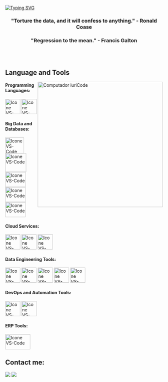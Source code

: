 [![Typing SVG](https://readme-typing-svg.herokuapp.com?color=FF0000&size=35&center=true&vCenter=true&width=1000&lines=Welcome+to+my+GitHub+profile!;My+name+is+Divine+Sam;I'm+a+Data+Engineer)](https://git.io/typing-svg)

<h3 align="center">"Torture the data, and it will confess to anything." - Ronald Coase</h3>
<h3 align="center">"Regression to the mean." - Francis Galton</h3>

<br>

<br>

## Language and Tools

<img src="https://raw.githubusercontent.com/MicaelliMedeiros/micaellimedeiros/master/image/computer-illustration.png" min-width="400px" max-width="400px" width="400px" align="right" alt="Computador iuriCode">

#### Programming Languages:
  [<img height="48px" width="48px" alt="Icone VS-Code" src="https://upload.wikimedia.org/wikipedia/commons/c/c3/Python-logo-notext.svg"/>](https://developer.mozilla.org/en-US/docs/Web/HTML)
  [<img height="48px" width="48px" alt="Icone VS-Code" src="https://www.svgrepo.com/show/303229/microsoft-sql-server-logo.svg"/>](https://developer.mozilla.org/en-US/docs/Web/CSS)
  


#### Big Data and Databases:
  [<img height="50px" width="60px" alt="Icone VS-Code" src="https://upload.wikimedia.org/wikipedia/commons/thumb/f/f3/Apache_Spark_logo.svg/1024px-Apache_Spark_logo.svg.png?20210416091439"/>](https://sass-lang.com/)
  [<img height="60px" width="67px" alt="Icone VS-Code" src="https://www.svgrepo.com/show/354090/mongodb.svg"/>](https://www.typescriptlang.org/)
  [<img height="48px" width="65px" alt="Icone VS-Code" src="https://spark.apache.org/images/delta-lake-logo.png"/>](https://www.mysql.com/)
  [<img height="48px" width="65px" alt="Icone VS-Code" src="https://e7.pngegg.com/pngimages/880/426/png-clipart-azure-data-lake-microsoft-azure-sql-database-big-data-data-lake-angle-logo-thumbnail.png"/>](https://www.mysql.com/)
  [<img height="48px" width="65px" alt="Icone VS-Code" src="https://e7.pngegg.com/pngimages/645/480/png-clipart-data-warehouse-computer-icons-graphics-data-warehouse-building-blue-angle.png"/>](https://www.mysql.com/)
#### Cloud Services:

  [<img height="48px" width="48px" alt="Icone VS-Code" src="https://skillicons.dev/icons?i=aws"/>](https://www.aws.com/)
  [<img height="48px" width="48px" alt="Icone VS-Code" src="https://skillicons.dev/icons?i=azure"/>](https://www.azure.com/)
  [<img height="48px" width="48px" alt="Icone VS-Code" src="https://asset.brandfetch.io/idSUrLOWbH/idQeSz8UHv.svg?updated=1668081624532"/>](https://databricks.com/)
  

#### Data Engineering Tools:
[<img height="48px" width="48px" alt="Icone VS-Code" src="https://logosandtypes.com/wp-content/uploads/2020/07/kafka.svg"/>](https://www.kafka.com/)
[<img height="48px" width="48px" alt="Icone VS-Code" src="https://www.svgrepo.com/show/353380/airflow.svg"/>](https://www.airflow.com/)
[<img height="48px" width="48px" alt="Icone VS-Code" src="https://www.svgrepo.com/show/330270/dbt.svg"/>](https://www.dbt.com/)
[<img height="48px" width="48px" alt="Icone VS-Code" src="https://miro.medium.com/v2/resize:fit:1200/1*BLMkN_JD4e--TAUOqaVf6A.png"/>](https://www.aws.com/)
[<img height="48px" width="48px" alt="Icone VS-Code" src="https://www.google.com/url?sa=i&url=https%3A%2F%2Fdagster.io%2Fbrand&psig=AOvVaw0uGzzTH5YU45kfUCaC9oQg&ust=1717169437165000&source=images&cd=vfe&opi=89978449&ved=0CBIQjRxqFwoTCPDDguXYtYYDFQAAAAAdAAAAABAK"/>](https://www.aws.com/)

#### DevOps and Automation Tools:
[<img height="48px" width="48px" alt="Icone VS-Code" src="https://skillicons.dev/icons?i=github"/>](https://github.com/)
[<img height="48px" width="48px" alt="Icone VS-Code" src="https://www.svgrepo.com/show/349342/docker.svg"/>](https://www.docker.com/)


#### ERP Tools:
[<img height="48px" width="80px" alt="Icone VS-Code" src="https://upload.wikimedia.org/wikipedia/commons/thumb/5/59/SAP_2011_logo.svg/455px-SAP_2011_logo.svg.png?20230905220744"/>](https://www.kafka.com/)

## Contact me:
<div>
<a href = "mailto: divinesam100@mail.com"><img loading="lazy" src="https://img.shields.io/badge/Gmail-D14836?style=for-the-badge&logo=gmail&logoColor=white" target="_blank"></a>
<a href="https://www.linkedin.com/in/divinesam/" target="_blank"><img loading="lazy" src="https://img.shields.io/badge/-LinkedIn-%230077B5?style=for-the-badge&logo=linkedin&logoColor=white" target="_blank"></a>   
</div>



